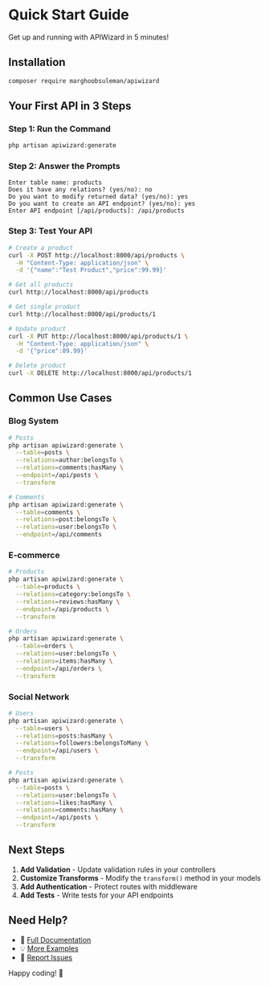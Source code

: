 # Quick Start Guide

Get up and running with APIWizard in 5 minutes!

## Installation

```bash
composer require marghoobsuleman/apiwizard
```

## Your First API in 3 Steps

### Step 1: Run the Command

```bash
php artisan apiwizard:generate
```

### Step 2: Answer the Prompts

```
Enter table name: products
Does it have any relations? (yes/no): no
Do you want to modify returned data? (yes/no): yes
Do you want to create an API endpoint? (yes/no): yes
Enter API endpoint [/api/products]: /api/products
```

### Step 3: Test Your API

```bash
# Create a product
curl -X POST http://localhost:8000/api/products \
  -H "Content-Type: application/json" \
  -d '{"name":"Test Product","price":99.99}'

# Get all products
curl http://localhost:8000/api/products

# Get single product
curl http://localhost:8000/api/products/1

# Update product
curl -X PUT http://localhost:8000/api/products/1 \
  -H "Content-Type: application/json" \
  -d '{"price":89.99}'

# Delete product
curl -X DELETE http://localhost:8000/api/products/1
```

## Common Use Cases

### Blog System

```bash
# Posts
php artisan apiwizard:generate \
  --table=posts \
  --relations=author:belongsTo \
  --relations=comments:hasMany \
  --endpoint=/api/posts \
  --transform

# Comments
php artisan apiwizard:generate \
  --table=comments \
  --relations=post:belongsTo \
  --relations=user:belongsTo \
  --endpoint=/api/comments
```

### E-commerce

```bash
# Products
php artisan apiwizard:generate \
  --table=products \
  --relations=category:belongsTo \
  --relations=reviews:hasMany \
  --endpoint=/api/products \
  --transform

# Orders
php artisan apiwizard:generate \
  --table=orders \
  --relations=user:belongsTo \
  --relations=items:hasMany \
  --endpoint=/api/orders \
  --transform
```

### Social Network

```bash
# Users
php artisan apiwizard:generate \
  --table=users \
  --relations=posts:hasMany \
  --relations=followers:belongsToMany \
  --endpoint=/api/users \
  --transform

# Posts
php artisan apiwizard:generate \
  --table=posts \
  --relations=user:belongsTo \
  --relations=likes:hasMany \
  --relations=comments:hasMany \
  --endpoint=/api/posts \
  --transform
```

## Next Steps

1. **Add Validation** - Update validation rules in your controllers
2. **Customize Transforms** - Modify the `transform()` method in your models
3. **Add Authentication** - Protect routes with middleware
4. **Add Tests** - Write tests for your API endpoints

## Need Help?

- 📖 [Full Documentation](README.md)
- 💡 [More Examples](EXAMPLES.md)
- 🐛 [Report Issues](https://github.com/marghoobsuleman/apiwizard/issues)

Happy coding! 🚀
